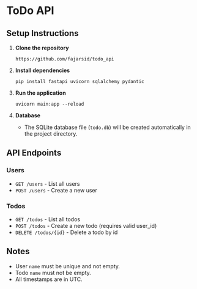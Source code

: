# ToDo API

## Setup Instructions

1. **Clone the repository**
    ```
    https://github.com/fajarsid/todo_api
    ```
    
2. **Install dependencies**
   ```
   pip install fastapi uvicorn sqlalchemy pydantic
   ```

3. **Run the application**
   ```
   uvicorn main:app --reload
   ```

4. **Database**
   - The SQLite database file (`todo.db`) will be created automatically in the project directory.

## API Endpoints

### Users
- `GET /users` - List all users
- `POST /users` - Create a new user

### Todos
- `GET /todos` - List all todos
- `POST /todos` - Create a new todo (requires valid user_id)
- `DELETE /todos/{id}` - Delete a todo by id

## Notes
- User `name` must be unique and not empty.
- Todo `name` must not be empty.
- All timestamps are in UTC.
